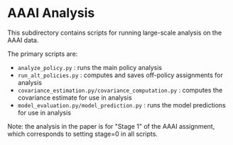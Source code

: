 # AAAI Analysis
This subdirectory contains scripts for running large-scale analysis on the AAAI data. 

The primary scripts are:
- `analyze_policy.py` : runs the main policy analysis
- `run_alt_policies.py` : computes and saves off-policy assignments for analysis
- `covariance_estimation.py/covariance_computation.py` : computes the covariance estimate for use in analysis
- `model_evaluation.py/model_prediction.py` : runs the model predictions for use in analysis

Note: the analysis in the paper is for "Stage 1" of the AAAI assignment, which corresponds to setting stage=0 in all scripts.
